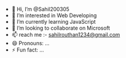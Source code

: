 - 👋 Hi, I’m @Sahil200305
- 👀 I’m interested in Web Developing
- 🌱 I’m currently learning JavaScript
- 💞️ I’m looking to collaborate on Microsoft
- 📫  reach me :- sahilrouthan1234@gmail.com
- 😄 Pronouns: ...
- ⚡ Fun fact: ...

<!---
Sahil200305/Sahil200305 is a ✨ special ✨ repository because its `README.md` (this file) appears on your GitHub profile.
You can click the Preview link to take a look at your changes.
--->
